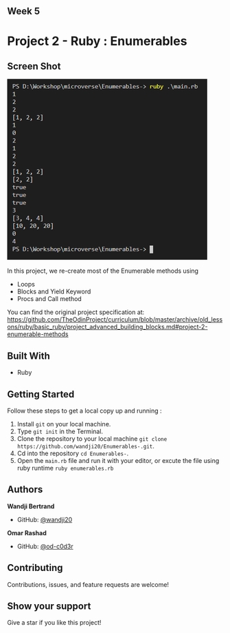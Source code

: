 [](https://img.shields.io/badge/Microverse-blueviolet)

## Week 5

# Project 2 - Ruby : Enumerables

## Screen Shot

![screenshot](screenshot.png)

In this project, we re-create most of the Enumerable methods using 
- Loops
- Blocks and Yield Keyword
- Procs and Call method

You can find the original project specification at: https://github.com/TheOdinProject/curriculum/blob/master/archive/old_lessons/ruby/basic_ruby/project_advanced_building_blocks.md#project-2-enumerable-methods


## Built With

- Ruby

## Getting Started

Follow these steps to get a local copy up and running :

1. Install `git` on your local machine.
1. Type `git init` in the Terminal.
1. Clone the repository to your local machine `git clone https://github.com/wandji20/Enumerables-.git`.
1. Cd into the repository `cd Enumerables-`.
1. Open the `main.rb` file and run it with your editor, or excute the file using ruby runtime `ruby enumerables.rb`

## Authors

**Wandji Bertrand**

- GitHub: [@wandji20](https://github.com/wandji20)

**Omar Rashad**

- GitHub: [@od-c0d3r](https://github.com/od-c0d3r)

## Contributing

Contributions, issues, and feature requests are welcome!

## Show your support

Give a star if you like this project!
